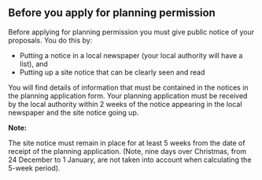 ##  Before you apply for planning permission

Before applying for planning permission you must give public notice of your
proposals. You do this by:

  * Putting a notice in a local newspaper (your local authority will have a list), and 
  * Putting up a site notice that can be clearly seen and read 

You will find details of information that must be contained in the notices in
the planning application form. Your planning application must be received by
the local authority within 2 weeks of the notice appearing in the local
newspaper and the site notice going up.

**Note:**

The site notice must remain in place for at least 5 weeks from the date of
receipt of the planning application. (Note, nine days over Christmas, from 24
December to 1 January, are not taken into account when calculating the 5-week
period).

